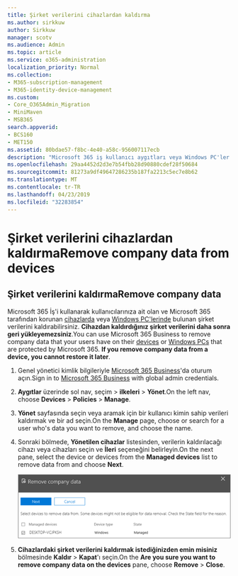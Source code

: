 ```yaml
---
title: Şirket verilerini cihazlardan kaldırma
ms.author: sirkkuw
author: Sirkkuw
manager: scotv
ms.audience: Admin
ms.topic: article
ms.service: o365-administration
localization_priority: Normal
ms.collection:
- M365-subscription-management
- M365-identity-device-management
ms.custom:
- Core_O365Admin_Migration
- MiniMaven
- MSB365
search.appverid:
- BCS160
- MET150
ms.assetid: 80bdae57-f8bc-4e40-a58c-956007117ecb
description: "Microsoft 365 iş kullanıcı aygıtları veya Windows PC'ler şirket verileri kaldırmak için nasıl kullanılacağını öğrenin. "
ms.openlocfilehash: 29aa4452d2d3e7b54fbb28d90880cdef28f50684
ms.sourcegitcommit: 81273a9df49647286235b187fa2213c5ec7e8b62
ms.translationtype: MT
ms.contentlocale: tr-TR
ms.lasthandoff: 04/23/2019
ms.locfileid: "32283854"
---
```

# <a name="remove-company-data-from-devices"></a><span data-ttu-id="4ec3f-103">Şirket verilerini cihazlardan kaldırma</span><span class="sxs-lookup"><span data-stu-id="4ec3f-103">Remove company data from devices</span></span>

## <a name="remove-company-data"></a><span data-ttu-id="4ec3f-104">Şirket verilerini kaldırma</span><span class="sxs-lookup"><span data-stu-id="4ec3f-104">Remove company data</span></span>

<span data-ttu-id="4ec3f-p101">Microsoft 365 İş'i kullanarak kullanıcılarınıza ait olan ve Microsoft 365 tarafından korunan [cihazlarda](app-protection-settings-for-android-and-ios.md) veya [Windows PC'lerinde](protection-settings-for-windows-10-devices.md) bulunan şirket verilerini kaldırabilirsiniz. **Cihazdan kaldırdığınız şirket verilerini daha sonra geri yükleyemezsiniz**.</span><span class="sxs-lookup"><span data-stu-id="4ec3f-p101">You can use Microsoft 365 Business to remove company data that your users have on their [devices](app-protection-settings-for-android-and-ios.md) or [Windows PCs](protection-settings-for-windows-10-devices.md) that are protected by Microsoft 365. **If you remove company data from a device, you cannot restore it later**.</span></span> 
  
1. <span data-ttu-id="4ec3f-107">Genel yönetici kimlik bilgileriyle [Microsoft 365 Business](https://portal.office.com)'da oturum açın.</span><span class="sxs-lookup"><span data-stu-id="4ec3f-107">Sign in to [Microsoft 365 Business](https://portal.office.com) with global admin credentials.</span></span> 
    
2. <span data-ttu-id="4ec3f-108">**Aygıtlar** üzerinde sol nav, seçim \> **ilkeleri** \> **Yönet**.</span><span class="sxs-lookup"><span data-stu-id="4ec3f-108">On the left nav, choose **Devices** \> **Policies** \> **Manage**.</span></span>
  
3. <span data-ttu-id="4ec3f-109">**Yönet** sayfasında seçin veya aramak için bir kullanıcı kimin sahip verileri kaldırmak ve bir ad seçin.</span><span class="sxs-lookup"><span data-stu-id="4ec3f-109">On the **Manage** page, choose or search for a user who's data you want to remove, and choose the name.</span></span> 
    
4. <span data-ttu-id="4ec3f-110">Sonraki bölmede, **Yönetilen cihazlar** listesinden, verilerin kaldırılacağı cihazı veya cihazları seçin ve **İleri** seçeneğini belirleyin.</span><span class="sxs-lookup"><span data-stu-id="4ec3f-110">On the next pane, select the device or devices from the **Managed devices** list to remove data from and choose **Next**.</span></span> 
    
    ![On the remove comapany data pane, select the device from which you want to remove the data.](media/f3725ff9-ebdb-4c13-9523-b2df362640cf.png)
  
5. <span data-ttu-id="4ec3f-112">**Cihazlardaki şirket verilerini kaldırmak istediğinizden emin misiniz** bölmesinde **Kaldır** \> **Kapat**'ı seçin.</span><span class="sxs-lookup"><span data-stu-id="4ec3f-112">On the **Are you sure you want to remove company data on the devices** pane, choose **Remove** \> **Close**.</span></span>
    


